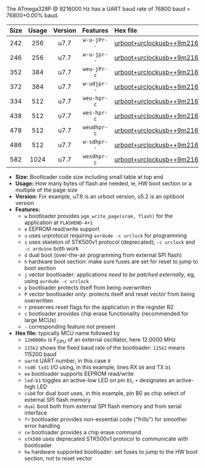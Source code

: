 The ATmega328P @ 9216000 Hz has a UART baud rate of 76800 baud = 76800+0.00% baud.

|Size|Usage|Version|Features|Hex file|
|:-:|:-:|:-:|:-:|:--|
|242|256|u7.7|`w-u-jPr--`|[urboot+urclockusb++9m2160x+++76k8_uart0_rxd0_txd1_led+d5.hex](https://raw.githubusercontent.com/stefanrueger/urboot.hex/main/boards/urclockusb/external_oscillator/fcpu++9m2160_Hz/br+++76k8_bps/urboot+urclockusb++9m2160x+++76k8_uart0_rxd0_txd1_led+d5.hex)|
|246|256|u7.7|`w-u-jpr--`|[urboot+urclockusb++9m2160x+++76k8_uart0_rxd0_txd1_led+d5_fr.hex](https://raw.githubusercontent.com/stefanrueger/urboot.hex/main/boards/urclockusb/external_oscillator/fcpu++9m2160_Hz/br+++76k8_bps/urboot+urclockusb++9m2160x+++76k8_uart0_rxd0_txd1_led+d5_fr.hex)|
|352|384|u7.7|`weu-jPr-c`|[urboot+urclockusb++9m2160x+++76k8_uart0_rxd0_txd1_ee_led+d5_fr_ce.hex](https://raw.githubusercontent.com/stefanrueger/urboot.hex/main/boards/urclockusb/external_oscillator/fcpu++9m2160_Hz/br+++76k8_bps/urboot+urclockusb++9m2160x+++76k8_uart0_rxd0_txd1_ee_led+d5_fr_ce.hex)|
|372|384|u7.7|`w-udjpr--`|[urboot+urclockusb++9m2160x+++76k8_uart0_rxd0_txd1_led+d5_csb0_dual.hex](https://raw.githubusercontent.com/stefanrueger/urboot.hex/main/boards/urclockusb/external_oscillator/fcpu++9m2160_Hz/br+++76k8_bps/urboot+urclockusb++9m2160x+++76k8_uart0_rxd0_txd1_led+d5_csb0_dual.hex)|
|334|512|u7.7|`weu-hpr-c`|[urboot+urclockusb++9m2160x+++76k8_uart0_rxd0_txd1_ee_led+d5_fr_ce_hw.hex](https://raw.githubusercontent.com/stefanrueger/urboot.hex/main/boards/urclockusb/external_oscillator/fcpu++9m2160_Hz/br+++76k8_bps/urboot+urclockusb++9m2160x+++76k8_uart0_rxd0_txd1_ee_led+d5_fr_ce_hw.hex)|
|438|512|u7.7|`wes-hpr-c`|[urboot+urclockusb++9m2160x+++76k8_uart0_rxd0_txd1_ee_led+d5_fr_ce_stk500_hw.hex](https://raw.githubusercontent.com/stefanrueger/urboot.hex/main/boards/urclockusb/external_oscillator/fcpu++9m2160_Hz/br+++76k8_bps/urboot+urclockusb++9m2160x+++76k8_uart0_rxd0_txd1_ee_led+d5_fr_ce_stk500_hw.hex)|
|478|512|u7.7|`weudhpr-c`|[urboot+urclockusb++9m2160x+++76k8_uart0_rxd0_txd1_ee_led+d5_csb0_dual_fr_ce_hw.hex](https://raw.githubusercontent.com/stefanrueger/urboot.hex/main/boards/urclockusb/external_oscillator/fcpu++9m2160_Hz/br+++76k8_bps/urboot+urclockusb++9m2160x+++76k8_uart0_rxd0_txd1_ee_led+d5_csb0_dual_fr_ce_hw.hex)|
|486|512|u7.7|`w-sdhpr--`|[urboot+urclockusb++9m2160x+++76k8_uart0_rxd0_txd1_led+d5_csb0_dual_fr_stk500_hw.hex](https://raw.githubusercontent.com/stefanrueger/urboot.hex/main/boards/urclockusb/external_oscillator/fcpu++9m2160_Hz/br+++76k8_bps/urboot+urclockusb++9m2160x+++76k8_uart0_rxd0_txd1_led+d5_csb0_dual_fr_stk500_hw.hex)|
|582|1024|u7.7|`wesdhpr-c`|[urboot+urclockusb++9m2160x+++76k8_uart0_rxd0_txd1_ee_led+d5_csb0_dual_fr_ce_stk500_hw.hex](https://raw.githubusercontent.com/stefanrueger/urboot.hex/main/boards/urclockusb/external_oscillator/fcpu++9m2160_Hz/br+++76k8_bps/urboot+urclockusb++9m2160x+++76k8_uart0_rxd0_txd1_ee_led+d5_csb0_dual_fr_ce_stk500_hw.hex)|

- **Size:** Bootloader code size including small table at top end
- **Usage:** How many bytes of flash are needed, ie, HW boot section or a multiple of the page size
- **Version:** For example, u7.6 is an urboot version, o5.2 is an optiboot version
- **Features:**
  + `w` bootloader provides `pgm_write_page(sram, flash)` for the application at `FLASHEND-4+1`
  + `e` EEPROM read/write support
  + `u` uses urprotocol requiring `avrdude -c urclock` for programming
  + `s` uses skeleton of STK500v1 protocol (deprecated); `-c urclock` and `-c arduino` both work
  + `d` dual boot (over-the-air programming from external SPI flash)
  + `h` hardware boot section: make sure fuses are set for reset to jump to boot section
  + `j` vector bootloader: applications *need to be patched externally*, eg, using `avrdude -c urclock`
  + `p` bootloader protects itself from being overwritten
  + `P` vector bootloader only: protects itself and reset vector from being overwritten
  + `r` preserves reset flags for the application in the register R2
  + `c` bootloader provides chip erase functionality (recommended for large MCUs)
  + `-` corresponding feature not present
- **Hex file:** typically MCU name followed by
  + `12m0000x` is F<sub>CPU</sub> of an external oscillator, here 12.0000 MHz
  + `115k2` shows the fixed baud rate of the bootloader: `115k2` means 115200 baud
  + `uart0` UART number, in this case `0`
  + `rxd0 txd1` I/O using, in this example, lines RX `D0` and TX `D1`
  + `ee` bootloader supports EEPROM read/write
  + `led-b1` toggles an active-low LED on pin `B1`, `+` designates an active-high LED
  + `csb0` for dual boot uses, in this example, pin B0 as chip select of external SPI flash memory
  + `dual` boot both from external SPI flash memory and from serial interface
  + `fr` bootloader provides non-essential code ("frills") for smoother error handling
  + `ce` bootloader provides a chip erase command
  + `stk500` uses deprecated STK500v1 protocol to communicate with bootloader
  + `hw` hardware supported bootloader: set fuses to jump to the HW boot section, not to reset vector
